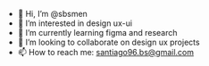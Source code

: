 - 👋 Hi, I’m @sbsmen
- 👀 I’m interested in design ux-ui
- 🌱 I’m currently learning figma and research
- 💞️ I’m looking to collaborate on design ux projects
- 📫 How to reach me: santiago96.bs@gmail.com

<!---
sbsmen/sbsmen is a ✨ special ✨ repository because its `README.md` (this file) appears on your GitHub profile.
You can click the Preview link to take a look at your changes.
--->
